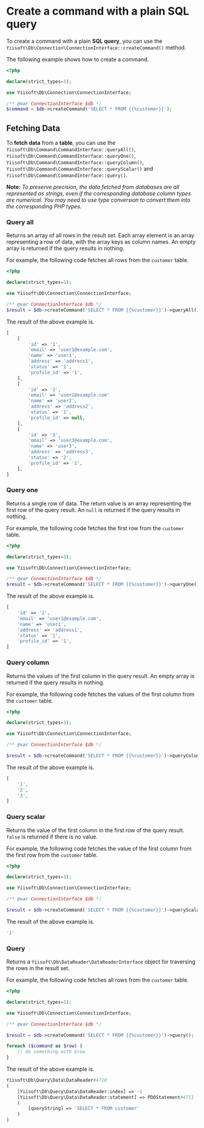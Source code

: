 # Create a command with a plain SQL query

To create a command with a plain **SQL query**, you can use the `Yiisoft\Db\Connection\ConnectionInterface::createCommand()` method.

The following example shows how to create a command.

```php
<?php

declare(strict_types=1);

use Yiisoft\Db\Connection\ConnectionInterface;

/** @var ConnectionInterface $db */
$command = $db->createCommand('SELECT * FROM {{%customer}}');
```

## Fetching Data

To **fetch data** from a **table**, you can use the `Yiisoft\Db\Command\CommandInterface::queryAll()`, `Yiisoft\Db\Command\CommandInterface::queryOne()`, `Yiisoft\Db\Command\CommandInterface::queryColumn()`, `Yiisoft\Db\Command\CommandInterface::queryScalar()` and `Yiisoft\Db\Command\CommandInterface::query()`.

**Note:** *To preserve precision, the data fetched from databases are all represented as strings, even if the corresponding database column types are numerical. You may need to use type conversion to convert them into the corresponding PHP types.*

### Query all

Returns an array of all rows in the result set. Each array element is an array representing a row of data, with the array keys as column names. An empty array is returned if the query results in nothing.

For example, the following code fetches all rows from the `customer` table.

```php
<?php

declare(strict_types=1);

use Yiisoft\Db\Connection\ConnectionInterface;

/** @var ConnectionInterface $db */
$result = $db->createCommand('SELECT * FROM {{%customer}}')->queryAll();
```

The result of the above example is.

```php
[
    [
        'id' => '1',
        'email' => 'user1@example.com',
        'name' => 'user1',
        'address' => 'address1',
        'status' => '1',
        'profile_id' => '1',
    ],
    [
        'id' => '2',
        'email' => 'user2@example.com'
        'name' => 'user2',
        'address' => 'address2',
        'status' => '1',
        'profile_id' => null,
    ],
    [
        'id' => '3',
        'email' => 'user3@example.com',
        'name' => 'user3',
        'address' => 'address3',
        'status' => '2',
        'profile_id' => '2',
    ],
]
```

### Query one

Returns a single row of data. The return value is an array representing the first row of the query result. An `null` is returned if the query results in nothing.

For example, the following code fetches the first row from the `customer` table.

```php
<?php

declare(strict_types=1);

use Yiisoft\Db\Connection\ConnectionInterface;

/** @var ConnectionInterface $db */
$result = $db->createCommand('SELECT * FROM {{%customer}}')->queryOne();
```

The result of the above example is.

```php
[
    'id' => '1',
    'email' => 'user1@example.com',
    'name' => 'user1',
    'address' => 'address1',
    'status' => '1',
    'profile_id' => '1',
]
```

### Query column

Returns the values of the first column in the query result. An empty array is returned if the query results in nothing.

For example, the following code fetches the values of the first column from the `customer` table.

```php
<?php

declare(strict_types=1);

use Yiisoft\Db\Connection\ConnectionInterface;

/** @var ConnectionInterface $db */

$result = $db->createCommand('SELECT * FROM {{%customer}}')->queryColumn();
```

The result of the above example is.

```php
[
    '1',
    '2',
    '3',
]
```

### Query scalar

Returns the value of the first column in the first row of the query result. `false` is returned if there is no value.

For example, the following code fetches the value of the first column from the first row from the `customer` table.

```php
<?php

declare(strict_types=1);

use Yiisoft\Db\Connection\ConnectionInterface;

/** @var ConnectionInterface $db */

$result = $db->createCommand('SELECT * FROM {{%customer}}')->queryScalar();
```

The result of the above example is.

```php
'1'
```

### Query

Returns a `Yiisoft\Db\DataReader\DataReaderInterface` object for traversing the rows in the result set.

For example, the following code fetches all rows from the `customer` table.

```php
<?php

declare(strict_types=1);

use Yiisoft\Db\Connection\ConnectionInterface;

/** @var ConnectionInterface $db */

$result = $db->createCommand('SELECT * FROM {{%customer}}')->query();

foreach ($command as $row) {
    // do something with $row
}
```

The result of the above example is.

```php
Yiisoft\Db\Query\Data\DataReader#4710
(
    [Yiisoft\Db\Query\Data\DataReader:index] => -1
    [Yiisoft\Db\Query\Data\DataReader:statement] => PDOStatement#4711
    (
        [queryString] => 'SELECT * FROM customer'
    )
)
```















